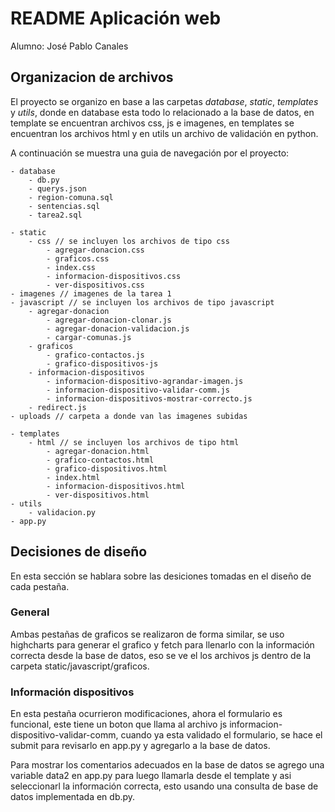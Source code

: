 # README Aplicación web

Alumno: José Pablo Canales

## Organizacion de archivos

El proyecto se organizo en base a las carpetas *database*, *static*, *templates* y *utils*, donde en database esta todo lo relacionado a la base de datos, en template se encuentran archivos css, js e imagenes, en templates se encuentran los archivos html y en utils un archivo de validación en python.

A continuación se muestra una guia de navegación por el proyecto:

    - database
        - db.py
        - querys.json
        - region-comuna.sql
        - sentencias.sql
        - tarea2.sql

    - static
        - css // se incluyen los archivos de tipo css
            - agregar-donacion.css
            - graficos.css
            - index.css
            - informacion-dispositivos.css
            - ver-dispositivos.css
    - imagenes // imagenes de la tarea 1
    - javascript // se incluyen los archivos de tipo javascript
        - agregar-donacion
            - agregar-donacion-clonar.js
            - agregar-donacion-validacion.js
            - cargar-comunas.js
        - graficos
            - grafico-contactos.js
            - grafico-dispositivos-js
        - informacion-dispositivos
            - informacion-dispositivo-agrandar-imagen.js
            - informacion-dispositivo-validar-comm.js
            - informacion-dispositivos-mostrar-correcto.js
        - redirect.js
    - uploads // carpeta a donde van las imagenes subidas

    - templates
        - html // se incluyen los archivos de tipo html
            - agregar-donacion.html
            - grafico-contactos.html
            - grafico-dispositivos.html
            - index.html
            - informacion-dispositivos.html
            - ver-dispositivos.html
    - utils
        - validacion.py
    - app.py


## Decisiones  de diseño

En esta sección se hablara sobre las desiciones tomadas en el diseño de cada pestaña.

### General

Ambas pestañas de graficos se realizaron de forma similar, se uso highcharts para generar el grafico y fetch para llenarlo con la información correcta desde la base de datos, eso se ve el los archivos js dentro de la carpeta static/javascript/graficos.

### Información dispositivos

En esta pestaña ocurrieron modificaciones, ahora el formulario es funcional, este tiene un boton que llama al archivo js informacion-dispositivo-validar-comm, cuando ya esta validado el formulario, se hace el submit para revisarlo en app.py y agregarlo a la base de datos.

Para mostrar los comentarios adecuados en la base de datos se agrego una variable data2 en app.py para luego llamarla desde el template y asi seleccionarl la información correcta, esto usando una consulta de base de datos implementada en db.py.


